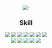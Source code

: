  <div align="center">
 

![-](https://github-readme-stats.vercel.app/api?username=re-cosmos&show_icons=true&theme=transparent)

## Skill

<!--
<img src="https://img.shields.io/badge/HTML5-323330?style=for-the-badge&logo=html5&logoColor=E34F26"/>
<img src="https://img.shields.io/badge/CSS3-323330?style=for-the-badge&logo=css3&logoColor=1572B6"/>
<img src="https://img.shields.io/badge/JavaScript-323330?style=for-the-badge&logo=javascript&logoColor=F7DF1E"/>
<img src="https://img.shields.io/badge/React-323330?style=for-the-badge&logo=React&logoColor=1572B6"/>
<img src="https://img.shields.io/badge/Vue.js-323330?style=for-the-badge&logo=vuedotjs&logoColor=4FC08D"/>
<img src="https://img.shields.io/badge/Bootstrap-323330?style=for-the-badge&logo=Bootstrap&logoColor=7952B3"/>
<img src="https://img.shields.io/badge/Typescript-323330?style=for-the-badge&logo=Typescript&logoColor=3178C6"/>

  <br>
  
<img src="https://img.shields.io/badge/styled--components-323330?style=for-the-badge&logo=styled-components&logoColor=DB7093"/>
<img src="https://img.shields.io/badge/Sass-323330?style=for-the-badge&logo=Sass&logoColor=#CC6699"/>
<img src="https://img.shields.io/badge/Figma-323330?style=for-the-badge&logo=figma&logoColor=F24E1E"/>
<img src="https://img.shields.io/badge/Adobe%20Photoshop-323330?style=for-the-badge&logo=Adobe%20Photoshop&logoColor=31A8FF"/>
<img src="https://img.shields.io/badge/Adobe%20Illustrator-323330?style=for-the-badge&logo=adobe%20illustrator&logoColor=FF9A00"/>
--!>


<div>
    <img src="https://img.shields.io/badge/HTML5-E34F26?style=flat&logo=HTML5&logoColor=white"/>
    <img src="https://img.shields.io/badge/CSS3-1572B6?style=flat&logo=CSS3&logoColor=white"/>
    <img src="https://img.shields.io/badge/JavaScript-F7DF1E?style=flat&logo=javascript&logoColor=white"/>
    <img src="https://img.shields.io/badge/React-1572B6?style=flat&logo=React&logoColor=white"/>
    <img src="https://img.shields.io/badge/Vue.js-4FC08D?style=flat&logo=vuedotjs&logoColor=white"/>
    <img src="https://img.shields.io/badge/Bootstrap-7952B3?style=flat&logo=Bootstrap&logoColor=white"/>
    <img src="https://img.shields.io/badge/Typescript-3178C6?style=flat&logo=Typescript&logoColor=white"/>
 
 <br>
 
    <img src="https://img.shields.io/badge/styled--components-DB7093?style=flat&logo=styled-components&logoColor=white"/>
    <img src="https://img.shields.io/badge/Sass-CC6699?style=flat&logo=Sass&logoColor=white"/>
    <img src="https://img.shields.io/badge/Figma-F24E1E?style=flat&logo=figma&logoColor=white"/>
    <img src="https://img.shields.io/badge/Adobe%20Photoshop-31A8FF?style=flat&logo=Adobe%20Photoshop&logoColor=white"/>
    <img src="https://img.shields.io/badge/Adobe%20Illustrator-FF9A00?style=flat&logo=adobe%20illustrator&logoColor=white"/>
</div>
